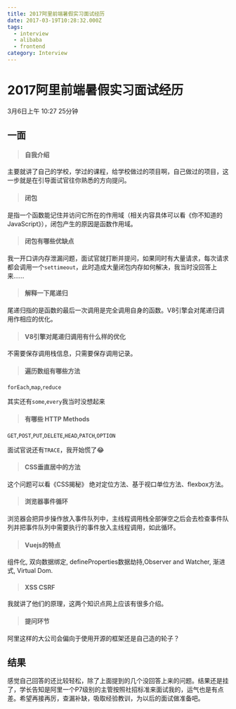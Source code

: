 ```yaml
---
title: 2017阿里前端暑假实习面试经历
date: 2017-03-19T10:28:32.000Z
tags:
  - interview
  - alibaba
  - frontend
category: Interview
---
```


# 2017阿里前端暑假实习面试经历

3月6日上午 10:27 25分钟

<!-- more -->

## 一面

> #### 自我介绍

主要就讲了自己的学校，学过的课程，给学校做过的项目啊，自己做过的项目，这一步就是在引导面试官往你熟悉的方向提问。

> #### 闭包

是指一个函数能记住并访问它所在的作用域（相关内容具体可以看《你不知道的JavaScript》），闭包产生的原因是函数作用域。

> #### 闭包有哪些优缺点

我一开口讲内存泄漏问题，面试官就打断并提问，如果同时有大量请求，每次请求都会调用一个`settimeout`，此时造成大量闭包内存如何解决，我当时没回答上来......

> #### 解释一下尾递归

尾递归指的是函数的最后一次调用是完全调用自身的函数。V8引擎会对尾递归调用作相应的优化。

> #### V8引擎对尾递归调用有什么样的优化

不需要保存调用栈信息，只需要保存调用记录。

> #### 遍历数组有哪些方法

`forEach`,`map`,`reduce`

其实还有`some`,`every`我当时没想起来

> #### 有哪些 HTTP Methods

`GET`,`POST`,`PUT`,`DELETE`,`HEAD`,`PATCH`,`OPTION`

面试官说还有`TRACE`，我开始慌了😂

> #### CSS垂直居中的方法

这个问题可以看《CSS揭秘》 绝对定位方法、基于视口单位方法、flexbox方法。

> #### 浏览器事件循环

浏览器会把异步操作放入事件队列中，主线程调用栈全部弹空之后会去检查事件队列并把事件队列中需要执行的事件放入主线程调用，如此循环。

> #### Vuejs的特点

组件化, 双向数据绑定, defineProperties数据劫持,Observer and Watcher, 渐进式, Virtual Dom.

> #### XSS CSRF

我就讲了他们的原理，这两个知识点网上应该有很多介绍。

> #### 提问环节

阿里这样的大公司会偏向于使用开源的框架还是自己造的轮子？

## 结果

感觉自己回答的还比较轻松，除了上面提到的几个没回答上来的问题。结果还是挂了，学长告知是阿里一个P7级别的主管按照社招标准来面试我的，运气也是有点差。希望再接再厉，查漏补缺，吸取经验教训，为以后的面试做准备吧。


